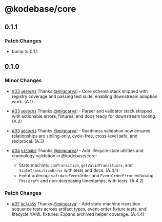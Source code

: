 # @kodebase/core

## 0.1.1

### Patch Changes

- bump to 0.1.1

## 0.1.0

### Minor Changes

- [#33](https://github.com/kodebaseai/kodebase/pull/33) [`a600c91`](https://github.com/kodebaseai/kodebase/commit/a600c911decd5c635df0579d05dee532c0bfe44f) Thanks [@migcarva](https://github.com/migcarva)! - Core schema stack shipped with registry coverage and passing test suite, enabling downstream adoption work. (A.1)

- [#33](https://github.com/kodebaseai/kodebase/pull/33) [`a600c91`](https://github.com/kodebaseai/kodebase/commit/a600c911decd5c635df0579d05dee532c0bfe44f) Thanks [@migcarva](https://github.com/migcarva)! - Parser and validator stack shipped with actionable errors, fixtures, and docs ready for downstream tooling. (A.2)

- [#33](https://github.com/kodebaseai/kodebase/pull/33) [`a600c91`](https://github.com/kodebaseai/kodebase/commit/a600c911decd5c635df0579d05dee532c0bfe44f) Thanks [@migcarva](https://github.com/migcarva)! - Readiness validation now ensures relationships are sibling-only, cycle-free, cross-level safe, and reciprocal. (A.3)

- [#34](https://github.com/kodebaseai/kodebase/pull/34) [`b1594b0`](https://github.com/kodebaseai/kodebase/commit/b1594b0f76c7d23279bee023e308d5fd78dba24f) Thanks [@migcarva](https://github.com/migcarva)! - Add lifecycle state utilities and chronology validation in @kodebase/core:

  - State machine: `canTransition`, `getValidTransitions`, and `StateTransitionError` with tests and docs. (A.4.1)
  - Event ordering: `validateEventOrder` and `EventOrderError` enforcing first `draft` and non-decreasing timestamps, with tests. (A.4.2)

### Patch Changes

- [#37](https://github.com/kodebaseai/kodebase/pull/37) [`0c74355`](https://github.com/kodebaseai/kodebase/commit/0c743557763fa4ac6f7f9a9a2eaa59334ea4630a) Thanks [@migcarva](https://github.com/migcarva)! - Add state-machine transition sequence tests across artifact types, event-order fixture tests, and lifecycle YAML fixtures. Expand archived helper coverage. (A.4.4)
